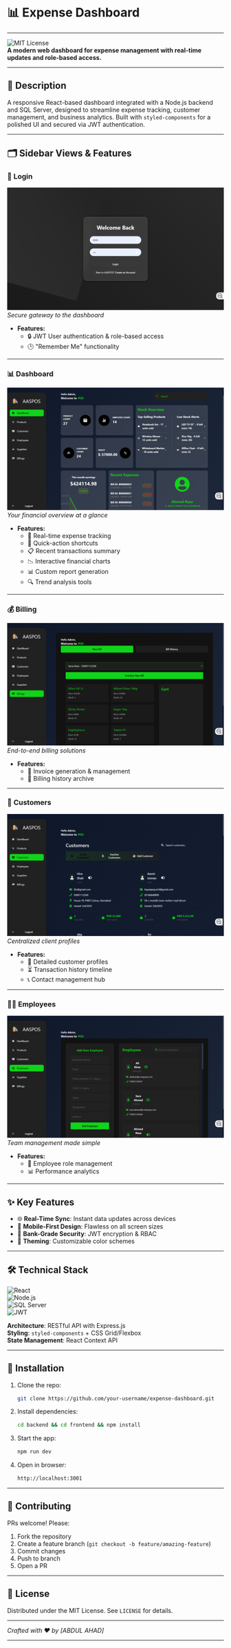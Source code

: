 # 📊 Expense Dashboard

---

![MIT License](https://img.shields.io/badge/License-MIT-green.svg)  
**A modern web dashboard for expense management with real-time updates and role-based access.**

---

## 📖 Description  
A responsive React-based dashboard integrated with a Node.js backend and SQL Server, designed to streamline expense tracking, customer management, and business analytics. Built with `styled-components` for a polished UI and secured via JWT authentication.

---

## 🗂️ Sidebar Views & Features

### 🔐 **Login**  
![Login Preview](assets/login.png) *Secure gateway to the dashboard*  
- **Features:**  
  - 🔒 JWT User authentication & role-based access  
  - 🕒 "Remember Me" functionality  

---

### 📊 **Dashboard**  
![Dashboard Preview](assets/main.png) *Your financial overview at a glance*  
- **Features:**  
  - 📍 Real-time expense tracking  
  - 🚀 Quick-action shortcuts  
  - 📋 Recent transactions summary  
  - 📉 Interactive financial charts  
  - 📊 Custom report generation  
  - 🔍 Trend analysis tools  

---

### 💰 **Billing**  
![Billing Preview](assets/bill.png) *End-to-end billing solutions*  
- **Features:**  
  - 🧾 Invoice generation & management  
  - 📆 Billing history archive  

---

### 👥 **Customers**  
![Customers Preview](assets/customers.png) *Centralized client profiles*  
- **Features:**  
  - 📇 Detailed customer profiles  
  - ⏳ Transaction history timeline  
  - 📞 Contact management hub  

---

### 👨‍💼 **Employees**  
![Employees Preview](assets/employee.png) *Team management made simple*  
- **Features:**  
  - 👤 Employee role management  
  - 📊 Performance analytics  

---

## ✨ Key Features  
- 🌐 **Real-Time Sync**: Instant data updates across devices  
- 📱 **Mobile-First Design**: Flawless on all screen sizes  
- 🔐 **Bank-Grade Security**: JWT encryption & RBAC  
- 🎨 **Theming**: Customizable color schemes  

---

## 🛠️ Technical Stack  
![React](https://img.shields.io/badge/-React-61DAFB?logo=react&logoColor=white)  
![Node.js](https://img.shields.io/badge/-Node.js-339933?logo=node.js&logoColor=white)  
![SQL Server](https://img.shields.io/badge/-SQL%20Server-CC2927?logo=microsoft-sql-server&logoColor=white)  
![JWT](https://img.shields.io/badge/-JWT-000000?logo=json-web-tokens&logoColor=white)  

**Architecture**: RESTful API with Express.js  
**Styling**: `styled-components` + CSS Grid/Flexbox  
**State Management**: React Context API  

---

## 🚀 Installation  
1. Clone the repo:  
   ```bash
   git clone https://github.com/your-username/expense-dashboard.git
   ```
2. Install dependencies:  
   ```bash
   cd backend && cd frontend && npm install
   ```
3. Start the app:  
   ```bash
   npm run dev
   ```
4. Open in browser:  
   ```bash
   http://localhost:3001
   ```

---

## 🤝 Contributing  
PRs welcome! Please:  
1. Fork the repository  
2. Create a feature branch (`git checkout -b feature/amazing-feature`)  
3. Commit changes  
4. Push to branch  
5. Open a PR  

---

## 📜 License  
Distributed under the MIT License. See `LICENSE` for details.  

---

*Crafted with ❤️ by [ABDUL AHAD]*  

---
